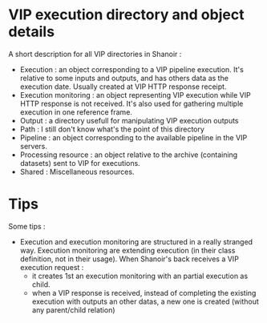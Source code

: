 # VIP execution directory and object details

A short description for all VIP directories in Shanoir :

* Execution : an object corresponding to a VIP pipeline execution. It's relative to some inputs and outputs, and has others data as the execution date. Usually created at VIP HTTP response receipt.
* Execution monitoring : an object representing VIP execution while VIP HTTP response is not received. It's also used for gathering multiple execution in one reference frame.
* Output : a directory usefull for manipulating VIP execution outputs
* Path : I still don't know what's the point of this directory
* Pipeline : an  object corresponding to the available pipeline in the VIP servers.
* Processing resource : an object relative to the archive (containing datasets) sent to VIP for executions.
* Shared : Miscellaneous resources.

# Tips

Some tips :

* Execution and execution monitoring are structured in a really stranged way. Execution monitoring are extending execution (in their class definition, not in their usage). When Shanoir's back receives a VIP execution request : 
  * it creates 1st an execution monitoring with an partial execution as child.
  * when a VIP response is received, instead of completing the existing execution with outputs an other datas, a new one is created (without any parent/child relation)